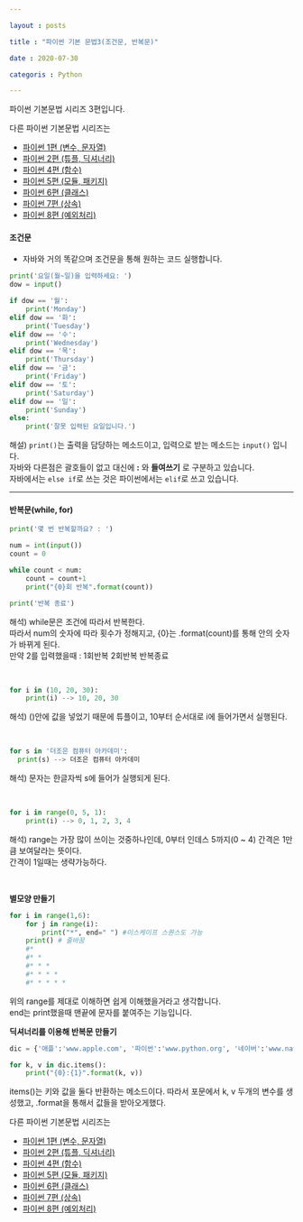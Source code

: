 ```yaml
---

layout : posts

title : "파이썬 기본 문법3(조건문, 반복문)"

date : 2020-07-30

categoris : Python

---
```


파이썬 기본문법 시리즈 3편입니다.

다른 파이썬 기본문법 시리즈는
- [파이썬 1편 (변수, 문자열)](https://pkt369.github.io/pythonBasic1/)
- [파이썬 2편 (튜플, 딕셔너리)](https://pkt369.github.io/pythonBasic2/)
- [파이썬 4편 (함수)](https://pkt369.github.io/pythonBasic4/)
- [파이썬 5편 (모듈, 패키지)](https://pkt369.github.io/pythonBasic5/)
- [파이썬 6편 (클래스)](https://pkt369.github.io/pythonBasic6/)
- [파이썬 7편 (상속)](https://pkt369.github.io/pythonBasic7/)
- [파이썬 8편 (예외처리)](https://pkt369.github.io/pythonBasic8/)

<h4>조건문</h4>

- 자바와 거의 똑같으며 조건문을 통해 원하는 코드 실행합니다.

```python
print('요일(월~일)을 입력하세요: ')
dow = input()

if dow == '월':
    print('Monday')
elif dow == '화':
    print('Tuesday')
elif dow == '수':
    print('Wednesday')
elif dow == '목':
    print('Thursday')
elif dow == '금':
    print('Friday')
elif dow == '토':
    print('Saturday')
elif dow == '일':
    print('Sunday')
else:
    print('잘못 입력된 요일입니다.')
```

해설) `print()`는 출력을 담당하는 메소드이고, 입력으로 받는 메소드는 `input()` 입니다.  
자바와 다른점은 괄호들이 없고 대신에 **:** 와 **들여쓰기** 로 구분하고 있습니다.  
자바에서는 `else if`로 쓰는 것은 파이썬에서는 `elif`로 쓰고 있습니다.

<hr>

<h4>반복문(while, for)</h4>

```python
print('몇 번 반복할까요? : ')

num = int(input())
count = 0

while count < num:
    count = count+1
    print("{0}회 반복".format(count))

print('반복 종료')
```

해석) while문은 조건에 따라서 반복한다.  
따라서 num의 숫자에 따라 횟수가 정해지고, {0}는 .format(count)를 통해 안의 숫자가 바뀌게 된다.  
만약 2를 입력했을때 : 1회반복 2회반복 반복종료

<br>



```Python
for i in (10, 20, 30):
    print(i) --> 10, 20, 30
```


해석) ()안에 값을 넣었기 때문에 튜플이고, 10부터 순서대로 i에 들어가면서 실행된다.

<br>

```python
for s in '더조은 컴퓨터 아카데미':
  print(s) --> 더조은 컴퓨터 아카데미
```

해석) 문자는 한글자씩 s에 들어가 실행되게 된다.

<br>

```python
for i in range(0, 5, 1):
    print(i) --> 0, 1, 2, 3, 4
```

해석) range는 가장 많이 쓰이는 것중하나인데, 0부터 인데스 5까지(0 ~ 4) 간격은 1만큼 보여달라는 뜻이다.  
간격이 1일때는 생략가능하다.

<br>

**별모양 만들기**
```python
for i in range(1,6):
    for j in range(i):
        print("*", end=" ") #이스케이프 스퀀스도 가능
    print() # 줄바꿈
    #*
    #* *
    #* * *
    #* * * *
    #* * * * *
```

위의 range를 제대로 이해하면 쉽게 이해했을거라고 생각합니다.  
end는 print했을때 맨끝에 문자를 붙여주는 기능입니다.

**딕셔너리를 이용해 반복문 만들기**

```python
dic = {'애플':'www.apple.com', '파이썬':'www.python.org', '네이버':'www.naver.com'}

for k, v in dic.items():
    print("{0}:{1}".format(k, v))
```

items()는 키와 값을 둘다 반환하는 메소드이다. 따라서 포문에서 k, v 두개의 변수를 생성했고, .format을 통해서 값들을 받아오게했다.

다른 파이썬 기본문법 시리즈는
- [파이썬 1편 (변수, 문자열)](https://pkt369.github.io/pythonBasic1/)
- [파이썬 2편 (튜플, 딕셔너리)](https://pkt369.github.io/pythonBasic2/)
- [파이썬 4편 (함수)](https://pkt369.github.io/pythonBasic4/)
- [파이썬 5편 (모듈, 패키지)](https://pkt369.github.io/pythonBasic5/)
- [파이썬 6편 (클래스)](https://pkt369.github.io/pythonBasic6/)
- [파이썬 7편 (상속)](https://pkt369.github.io/pythonBasic7/)
- [파이썬 8편 (예외처리)](https://pkt369.github.io/pythonBasic8/)
